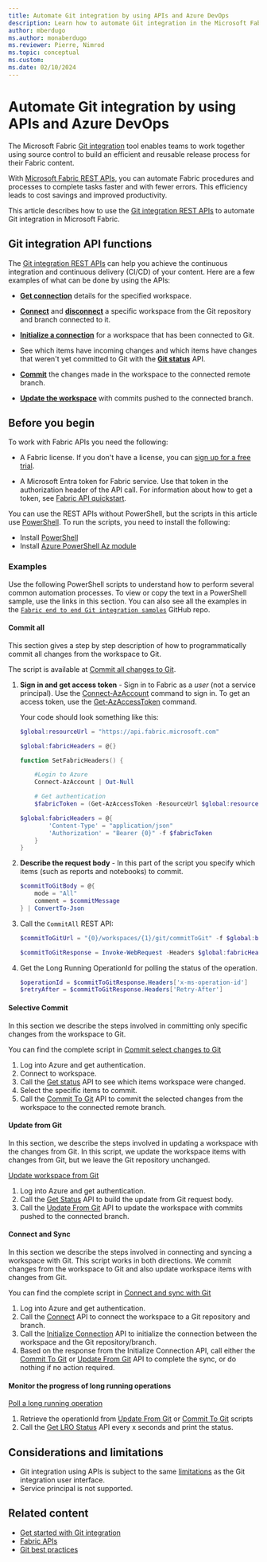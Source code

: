 ```yaml
---
title: Automate Git integration by using APIs and Azure DevOps
description: Learn how to automate Git integration in the Microsoft Fabric Application lifecycle management (ALM) tool, by using APIs and Azure DevOps.
author: mberdugo
ms.author: monaberdugo
ms.reviewer: Pierre, Nimrod
ms.topic: conceptual
ms.custom:
ms.date: 02/10/2024
---
```


# Automate Git integration by using APIs and Azure DevOps

The Microsoft Fabric [Git integration](intro-to-git-integration.md) tool enables teams to work together using source control to build an efficient and reusable release process for their Fabric content.

With [Microsoft Fabric REST APIs](/rest/api/fabric/articles/using-fabric-apis), you can automate Fabric procedures and processes to complete tasks faster and with fewer errors. This efficiency leads to cost savings and improved productivity.

This article describes how to use the [Git integration REST APIs](/rest/api/fabric/core/git) to automate Git integration in Microsoft Fabric.

<!--- 
To achieve continuous integration and continuous delivery (CI/CD) of content, many organizations use automation tools, including [Azure DevOps](/azure/devops/user-guide/what-is-azure-devops). Organizations that use Azure DevOps, can use the [Power BI automation tools](#use-the-power-bi-automation-tools-extension) extension, which supports many of the Git integration API operations.
--->

## Git integration API functions

The [Git integration REST APIs](/rest/api/fabric/core/git) can help you achieve the continuous integration and continuous delivery (CI/CD) of your content. Here are a few examples of what can be done by using the APIs:

* [**Get connection**](/rest/api/fabric/core/git/get-connection) details for the specified workspace.

* [**Connect**](/rest/api/fabric/core/git/connect) and [**disconnect**](/rest/api/fabric/core/git/disconnect) a specific workspace from the Git repository and branch connected to it.

* [**Initialize a connection**](/rest/api/fabric/core/git/initialize-connection) for a workspace that has been connected to Git.

* See which items have incoming changes and which items have changes that weren't yet committed to Git with the [**Git status**](/rest/api/fabric/core/git/get-status) API.

* [**Commit**](/rest/api/fabric/core/git/commit-to-git) the changes made in the workspace to the connected remote branch.

* [**Update the workspace**](/rest/api/fabric/core/git/update-from-git) with commits pushed to the connected branch.

## Before you begin

To work with Fabric APIs you need the following:

* A Fabric license. If you don't have a license, you can [sign up for a free trial](https://powerbi.microsoft.com/fabric/).

* A Microsoft Entra token for Fabric service. Use that token in the authorization header of the API call. For information about how to get a token, see [Fabric API quickstart](/rest/api/fabric/articles/get-started/fabric-api-quickstart).

You can use the REST APIs without PowerShell, but the scripts in this article use [PowerShell](/powershell/scripting/overview). To run the scripts, you need to install the following:

* Install [PowerShell](/powershell/scripting/install/installing-powershell)
* Install [Azure PowerShell Az module](/powershell/azure/install-azure-powershell)

### Examples

Use the following PowerShell scripts to understand how to perform several common automation processes. To view or copy the text in a PowerShell sample, use the links in this section. You can also see all the examples in the [`Fabric end to end Git integration samples`](https://github.com/microsoft/fabric-samples/tree/main/e2e-samples) GitHub repo.

#### Commit all

This section gives a step by step description of how to programmatically commit all changes from the workspace to Git.

The script is available at [Commit all changes to Git](https://github.com/microsoft/fabric-samples/blob/main/e2e-samples/GitIntegration-CommitAll.ps1).

1. **Sign in and get access token** - Sign in to Fabric as a *user* (not a service principal). Use the [Connect-AzAccount](/powershell/module/az.accounts/connect-azaccount) command to sign in.
To get an access token, use the [Get-AzAccessToken](/powershell/module/az.accounts/get-azaccesstoken) command.

    Your code should look something like this:

    ```powershell
    $global:resourceUrl = "https://api.fabric.microsoft.com"

    $global:fabricHeaders = @{}

    function SetFabricHeaders() {

        #Login to Azure
        Connect-AzAccount | Out-Null

        # Get authentication
        $fabricToken = (Get-AzAccessToken -ResourceUrl $global:resourceUrl).Token

    $global:fabricHeaders = @{
            'Content-Type' = "application/json"
            'Authorization' = "Bearer {0}" -f $fabricToken
        }
    }
    ```

1. **Describe the request body** - In this part of the script you specify which items (such as reports and notebooks) to commit.

    ```powershell
    $commitToGitBody = @{ 		
        mode = "All"
        comment = $commitMessage
    } | ConvertTo-Json
    ```

1. Call the `CommitAll` REST API:

    ```powershell
    $commitToGitUrl = "{0}/workspaces/{1}/git/commitToGit" -f $global:baseUrl, $workspace.Id

    $commitToGitResponse = Invoke-WebRequest -Headers $global:fabricHeaders -Uri $commitToGitUrl -Method POST -Body $commitToGitBody
    ```

1. Get the Long Running OperationId for polling the status of the operation.

    ```powershell
    $operationId = $commitToGitResponse.Headers['x-ms-operation-id']
    $retryAfter = $commitToGitResponse.Headers['Retry-After']   
    ```

#### Selective Commit

In this section we describe the steps involved in committing only specific changes from the workspace to Git.

You can find the complete script in [Commit select changes to Git](https://github.com/microsoft/fabric-samples/blob/main/e2e-samples/GitIntegration-CommitSelective.ps1)

1. Log into Azure and get authentication.
1. Connect to workspace.
1. Call the [Get status](/rest/api/fabric/core/git/ge-status) API to see which items workspace were changed.
1. Select the specific items to commit.
1. Call the [Commit To Git](/rest/api/fabric/core/git/commit-to-git) API to commit the selected changes from the workspace to the connected remote branch.

#### Update from Git

In this section, we describe the steps involved in updating a workspace with the changes from Git. In this script, we update the workspace items with changes from Git, but we leave the Git repository unchanged.

[Update workspace from Git](https://github.com/microsoft/fabric-samples/blob/main/e2e-samples/GitIntegration-UpdateFromGit.ps1)

1. Log into Azure and get authentication.
1. Call the [Get Status](/rest/api/fabric/core/git/get-status) API to build the update from Git request body.
1. Call the [Update From Git](/rest/api/fabric/core/git/update-from-git) API to update the workspace with commits pushed to the connected branch.

#### Connect and Sync

In this section we describe the steps involved in connecting and syncing a workspace with Git. This script works in both directions. We commit changes from the workspace to Git and also update workspace items with changes from Git.

You can find the complete script in [Connect and sync with Git](https://github.com/microsoft/fabric-samples/blob/main/e2e-samples/GitIntegration-ConnectAndUpdateFromGit.ps1)

1. Log into Azure and get authentication.
1. Call the [Connect](/rest/api/fabric/core/git/connect) API to connect the workspace to a Git repository and branch.
1. Call the [Initialize Connection](/rest/api/fabric/core/git/initialize-connection) API to initialize the connection between the workspace and the Git repository/branch.
1. Based on the response from the Initialize Connection API, call either the [Commit To Git](/rest/api/fabric/core/git/commit-to-git) or [Update From Git](/rest/api/fabric/core/git/update-from-git) API to complete the sync, or do nothing if no action required.

#### Monitor the progress of long running operations

[Poll a long running operation](https://github.com/microsoft/fabric-samples/blob/main/e2e-samples/LongRunningOperation-Polling.ps1)

1. Retrieve the operationId from [Update From Git](/rest/api/fabric/core/git/update-from-git) or [Commit To Git](/rest/api/fabric/core/git/commit-to-git) scripts
1. Call the [Get LRO Status](/rest/api/fabric/core/git/get-status) API every x seconds and print the status.

## Considerations and limitations

* Git integration using APIs is subject to the same [limitations](./git-integration-process.md#considerations-and-limitations) as the Git integration user interface.
* Service principal is not supported.

## Related content

* [Get started with Git integration](git-get-started.md)
* [Fabric APIs](/rest/api/fabric/articles/using-fabric-apis)
* [Git best practices](../best-practices-cicd.md)
